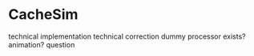 # CacheSim

technical implementation
technical correction
dummy processor exists?
animation?
question
